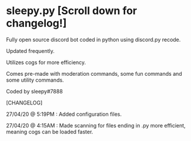 # sleepy.py [Scroll down for changelog!]

Fully open source discord bot coded in python using discord.py recode.

Updated frequently.

Utilizes cogs for more efficiency.

Comes pre-made with moderation commands, some fun commands and some utility commands.

Coded by sleepy#7888

[CHANGELOG]

27/04/20 @ 5:19PM : Added configuration files.

27/04/20 @ 4:15AM : Made scanning for files ending in .py more efficient, meaning cogs can be loaded faster.
